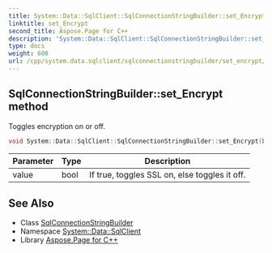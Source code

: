 ```yaml
---
title: System::Data::SqlClient::SqlConnectionStringBuilder::set_Encrypt method
linktitle: set_Encrypt
second_title: Aspose.Page for C++
description: 'System::Data::SqlClient::SqlConnectionStringBuilder::set_Encrypt method. Toggles encryption on or off in C++.'
type: docs
weight: 600
url: /cpp/system.data.sqlclient/sqlconnectionstringbuilder/set_encrypt/
---
```

## SqlConnectionStringBuilder::set_Encrypt method


Toggles encryption on or off.

```cpp
void System::Data::SqlClient::SqlConnectionStringBuilder::set_Encrypt(bool value)
```


| Parameter | Type | Description |
| --- | --- | --- |
| value | bool | If true, toggles SSL on, else toggles it off. |

## See Also

* Class [SqlConnectionStringBuilder](../)
* Namespace [System::Data::SqlClient](../../)
* Library [Aspose.Page for C++](../../../)
